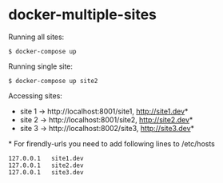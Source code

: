 # docker-multiple-sites

Running all sites:

    $ docker-compose up

Running single site:

    $ docker-compose up site2

Accessing sites:

 - site 1 -> http://localhost:8001/site1, http://site1.dev*
 - site 2 -> http://localhost:8001/site2, http://site2.dev*
 - site 3 -> http://localhost:8002/site3, http://site3.dev*



\* For firendly-urls you need to add following lines to /etc/hosts

    127.0.0.1   site1.dev
    127.0.0.1   site2.dev
    127.0.0.1   site3.dev

